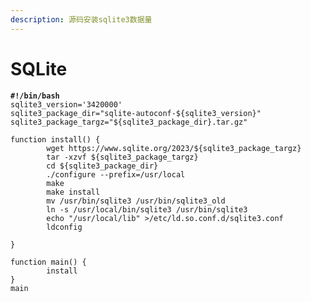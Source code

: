 ```yaml
---
description: 源码安装sqlite3数据量
---
```


# SQLite





<pre class="language-sh"><code class="lang-sh"><strong>#!/bin/bash
</strong>sqlite3_version='3420000'
sqlite3_package_dir="sqlite-autoconf-${sqlite3_version}"
sqlite3_package_targz="${sqlite3_package_dir}.tar.gz"

function install() {
        wget https://www.sqlite.org/2023/${sqlite3_package_targz}
        tar -xzvf ${sqlite3_package_targz}
        cd ${sqlite3_package_dir}
        ./configure --prefix=/usr/local
        make
        make install
        mv /usr/bin/sqlite3 /usr/bin/sqlite3_old
        ln -s /usr/local/bin/sqlite3 /usr/bin/sqlite3
        echo "/usr/local/lib" >/etc/ld.so.conf.d/sqlite3.conf
        ldconfig

}

function main() {
        install
}
main

</code></pre>

















